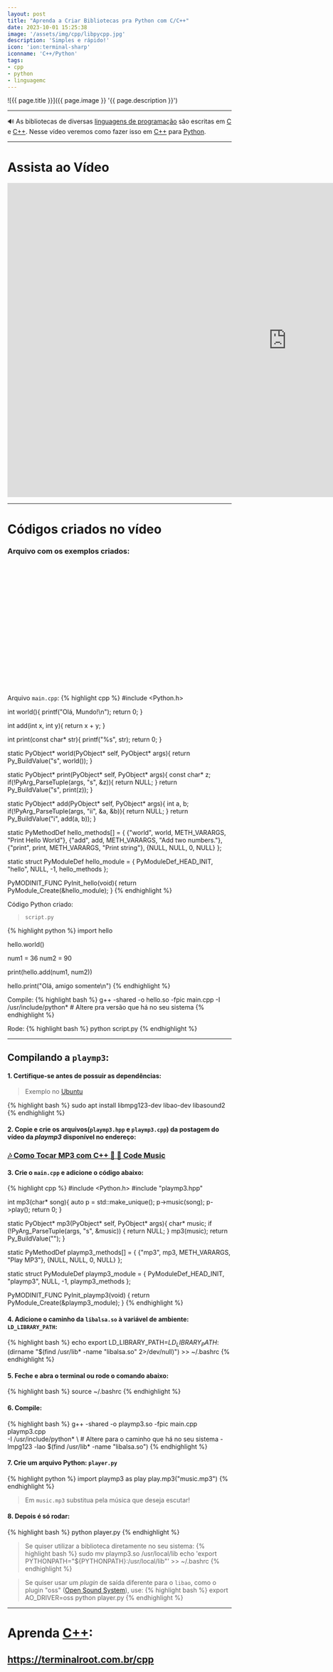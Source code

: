 ```yaml
---
layout: post
title: "Aprenda a Criar Bibliotecas pra Python com C/C++"
date: 2023-10-01 15:25:38
image: '/assets/img/cpp/libpycpp.jpg'
description: 'Simples e rápido!'
icon: 'ion:terminal-sharp'
iconname: 'C++/Python'
tags:
- cpp
- python
- linguagemc
---
```


![{{ page.title }}]({{ page.image }} '{{ page.description }}')

---

🔊 As bibliotecas de diversas [linguagens de programação](https://terminalroot.com.br/2019/10/linguagem-de-programacao.html) são escritas em [C](https://terminalroot.com.br/tags#linguagemc) e [C++](https://terminalroot.com.br/tags#cpp). Nesse vídeo veremos como fazer isso em [C++](https://terminalroot.com.br/cpp) para [Python](https://terminalroot.com.br/tags#python).

---

# Assista ao Vídeo

<iframe width="1253" height="705" src="https://www.youtube.com/embed/prpWqtlBw30" title="YouTube video player" frameborder="0" allow="accelerometer; autoplay; clipboard-write; encrypted-media; gyroscope; picture-in-picture" allowfullscreen></iframe>

---

# Códigos criados no vídeo

### Arquivo com os exemplos criados:


<!-- SQUARE - GAMES ROOT -->
<script async src="//pagead2.googlesyndication.com/pagead/js/adsbygoogle.js"></script>
<ins class="adsbygoogle"
style="display:inline-block;width:336px;height:280px"
data-ad-client="ca-pub-2838251107855362"
data-ad-slot="5351066970"></ins>
<script>
(adsbygoogle = window.adsbygoogle || []).push({});
</script>

Arquivo `main.cpp`:
{% highlight cpp %}
#include <Python.h>

int world(){
  printf("Olá, Mundo!\n");
  return 0;
}

int add(int x, int y){
  return x + y;
}

int print(const char* str){
  printf("%s", str);
  return 0;
}

static PyObject* world(PyObject* self, PyObject* args){
  return Py_BuildValue("s", world());
}

static PyObject* print(PyObject* self, PyObject* args){
  const char* z;
  if(!PyArg_ParseTuple(args, "s", &z)){
    return NULL;
  }
  return Py_BuildValue("s", print(z));
}

static PyObject* add(PyObject* self, PyObject* args){
  int a, b;
  if(!PyArg_ParseTuple(args, "ii", &a, &b)){
    return NULL;
  }
  return Py_BuildValue("i", add(a, b));
}

static PyMethodDef hello_methods[] = {
  {"world", world, METH_VARARGS, "Print Hello World"},
  {"add", add, METH_VARARGS, "Add two numbers."},
  {"print", print, METH_VARARGS, "Print string"},
  {NULL, NULL, 0, NULL}
};

static struct PyModuleDef hello_module = {
  PyModuleDef_HEAD_INIT,
  "hello",
  NULL,
  -1,
  hello_methods
};

PyMODINIT_FUNC PyInit_hello(void){
  return PyModule_Create(&hello_module);
}
{% endhighlight %}

Código Python criado:
> `script.py`

{% highlight python %}
import hello

hello.world()

num1 = 36 
num2 = 90

print(hello.add(num1, num2))

hello.print("Olá, amigo somente\n")
{% endhighlight %}

Compile:
{% highlight bash %}
g++ -shared -o hello.so -fpic main.cpp -I /usr/include/python* # Altere pra versão que há no seu sistema
{% endhighlight %}

Rode:
{% highlight bash %}
python script.py
{% endhighlight %}


<!-- RECTANGLE LARGE -->
<script async src="https://pagead2.googlesyndication.com/pagead/js/adsbygoogle.js"></script>
<!-- Informat -->
<ins class="adsbygoogle"
style="display:block"
data-ad-client="ca-pub-2838251107855362"
data-ad-slot="2327980059"
data-ad-format="auto"
data-full-width-responsive="true"></ins>
<script>
(adsbygoogle = window.adsbygoogle || []).push({});
</script>

---

## Compilando a `playmp3`:
#### 1. Certifique-se antes de possuir as dependências:
> Exemplo no [Ubuntu](https://terminalroot.com.br/tags#ubuntu)

{% highlight bash %}
sudo apt install libmpg123-dev libao-dev libasound2
{% endhighlight %}

#### 2. Copie e crie os arquivos(`playmp3.hpp` e `playmp3.cpp`) da postagem do vídeo da *playmp3* disponível no endereço:
### [🎶 Como Tocar MP3 com C++ 🎻 🎼 Code Music](https://terminalroot.com.br/2023/09/como-tocar-mp3-com-cpp.html)

#### 3. Crie o `main.cpp` e adicione o código abaixo:
{% highlight cpp %}
#include <Python.h>
#include "playmp3.hpp"

int mp3(char* song){
  auto p = std::make_unique<PlayMP3>();
  p->music(song);
  p->play();
  return 0;
}

static PyObject* mp3(PyObject* self, PyObject* args){
  char* music;
  if (!PyArg_ParseTuple(args, "s", &music)) {
    return NULL;
  }
  mp3(music);
  return Py_BuildValue("");
}

static PyMethodDef playmp3_methods[] = {
  {"mp3", mp3, METH_VARARGS, "Play MP3"},
  {NULL, NULL, 0, NULL}
};

static struct PyModuleDef playmp3_module = {
  PyModuleDef_HEAD_INIT,
  "playmp3",
  NULL,
  -1,
  playmp3_methods
};

PyMODINIT_FUNC PyInit_playmp3(void) {
  return PyModule_Create(&playmp3_module);
}
{% endhighlight %}

#### 4. Adicione o caminho da `libalsa.so` à variável de ambiente: `LD_LIBRARY_PATH`:
{% highlight bash %}
echo export LD_LIBRARY_PATH=$LD_LIBRARY_PATH:$(dirname "$(find /usr/lib* -name "libalsa.so" 2>/dev/null)") >> ~/.bashrc
{% endhighlight %}

#### 5. Feche e abra o terminal ou rode o comando abaixo:
{% highlight bash %}
source ~/.bashrc
{% endhighlight %}

#### 6. Compile:
{% highlight bash %}
g++ -shared -o playmp3.so -fpic main.cpp playmp3.cpp \
  -I /usr/include/python* \ # Altere para o caminho que há no seu sistema
  -lmpg123 -lao $(find /usr/lib* -name "libalsa.so")
{% endhighlight %}

#### 7. Crie um arquivo Python: `player.py`
{% highlight python %}
import playmp3 as play 
play.mp3("music.mp3")
{% endhighlight %}
> Em `music.mp3` substitua pela música que deseja escutar!

#### 8. Depois é só rodar:
{% highlight bash %}
python player.py
{% endhighlight %}

> Se quiser utilizar a biblioteca diretamente no seu sistema:
{% highlight bash %}
sudo mv playmp3.so /usr/local/lib
echo 'export PYTHONPATH="${PYTHONPATH}:/usr/local/lib"' >> ~/.bashrc
{% endhighlight %}

> Se quiser usar um *plugin* de saída diferente para o `libao`, como o plugin "oss" ([Open Sound System](https://pt.wikipedia.org/wiki/Open_Sound_System)), use:
{% highlight bash %}
export AO_DRIVER=oss
python player.py
{% endhighlight %}

---

# Aprenda [C++](https://terminalroot.com.br/cpp):
## <https://terminalroot.com.br/cpp>



